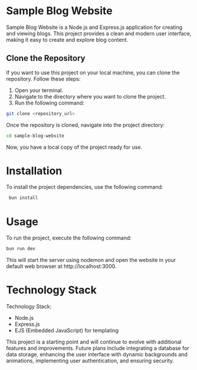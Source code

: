 

# Sample Blog Website

 Sample Blog Website is a Node.js and Express.js application for creating and viewing blogs. This project provides a clean and modern user interface, making it easy to create and explore blog content.

## Clone the Repository

If you want to use this project on your local machine, you can clone the repository. Follow these steps:

1. Open your terminal.
2. Navigate to the directory where you want to clone the project.
3. Run the following command:

```bash
git clone <repository_url>
```
Once the repository is cloned, navigate into the project directory:
```bash
cd sample-blog-website
```
Now, you have a local copy of the project ready for use.

# Installation

 To install the project dependencies, use the following command:

 ```bash
  bun install
 ```

# Usage

 To run the project, execute the following command:

 ```bash
 bun run dev
 ```
This will start the server using nodemon and open the website in your default web browser at http://localhost:3000.

# Technology Stack

Technology Stack:
- Node.js
- Express.js
- EJS (Embedded JavaScript) for templating

 This project is a starting point and will continue to evolve with additional features and improvements. Future plans include integrating a database for data storage, enhancing the user interface with dynamic backgrounds and animations, implementing user authentication, and ensuring security.
